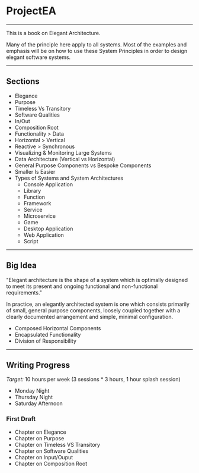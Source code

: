 # ProjectEA

----

This is a book on Elegant Architecture. 

Many of the principle here apply to all systems. Most of the examples and emphasis will be on how to use these System Principles in order to design elegant software systems. 

----

## Sections

 - Elegance
 - Purpose
 - Timeless Vs Transitory
 - Software Qualities
 - In/Out
 - Composition Root
 - Functionality > Data
 - Horizontal > Vertical
 - Reactive > Synchronous
 - Visualizing & Monitoring Large Systems
 - Data Architecture (Vertical vs Horizontal)
 - General Purpose Components vs Bespoke Components
 - Smaller Is Easier
 - Types of Systems and System Architectures
	- Console Application
	- Library
	- Function
	- Framework
	- Service
	- Microservice
	- Game
	- Desktop Application
	- Web Application
	- Script
	
----

## Big Idea

"Elegant architecture is the shape of a system which is optimally designed to meet its present and ongoing functional and non-functional requirements."

In practice, an elegantly architected system is one which consists primarily of small, general purpose components, loosely coupled together with a clearly documented arrangement and simple, minimal configuration. 

- Composed Horizontal Components
- Encapsulated Functionality
- Division of Responsibility

----

## Writing Progress

*Target:* 10 hours per week (3 sessions * 3 hours, 1 hour splash session)
- Monday Night
- Thursday Night
- Saturday Afternoon

### First Draft
- Chapter on Elegance
- Chapter on Purpose
- Chapter on Timeless VS Transitory
- Chapter on Software Qualities
- Chapter on Input/Ouput
- Chapter on Composition Root
